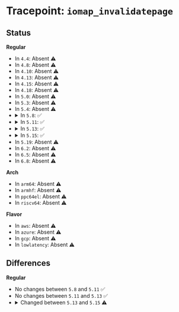 # Tracepoint: <code>iomap_invalidatepage</code>

## Status
<b>Regular</b>
<ul>
<li>
In <code>4.4</code>: Absent ⚠️
</li>
<li>
In <code>4.8</code>: Absent ⚠️
</li>
<li>
In <code>4.10</code>: Absent ⚠️
</li>
<li>
In <code>4.13</code>: Absent ⚠️
</li>
<li>
In <code>4.15</code>: Absent ⚠️
</li>
<li>
In <code>4.18</code>: Absent ⚠️
</li>
<li>
In <code>5.0</code>: Absent ⚠️
</li>
<li>
In <code>5.3</code>: Absent ⚠️
</li>
<li>
In <code>5.4</code>: Absent ⚠️
</li>
<li>
<details>
<summary>In <code>5.8</code>: ✅</summary>

Event:

```c
struct trace_event_raw_iomap_range_class {
    struct trace_entry ent;
    dev_t dev;
    u64 ino;
    loff_t size;
    long unsigned int offset;
    unsigned int length;
    char __data[0];
};
```
Function:

```c
void trace_event_raw_event_iomap_range_class(void *__data, struct inode *inode, long unsigned int off, unsigned int len);
```
</details>
</li>
<li>
<details>
<summary>In <code>5.11</code>: ✅</summary>

Event:

```c
struct trace_event_raw_iomap_range_class {
    struct trace_entry ent;
    dev_t dev;
    u64 ino;
    loff_t size;
    long unsigned int offset;
    unsigned int length;
    char __data[0];
};
```
Function:

```c
void trace_event_raw_event_iomap_range_class(void *__data, struct inode *inode, long unsigned int off, unsigned int len);
```
</details>
</li>
<li>
<details>
<summary>In <code>5.13</code>: ✅</summary>

Event:

```c
struct trace_event_raw_iomap_range_class {
    struct trace_entry ent;
    dev_t dev;
    u64 ino;
    loff_t size;
    long unsigned int offset;
    unsigned int length;
    char __data[0];
};
```
Function:

```c
void trace_event_raw_event_iomap_range_class(void *__data, struct inode *inode, long unsigned int off, unsigned int len);
```
</details>
</li>
<li>
<details>
<summary>In <code>5.15</code>: ✅</summary>

Event:

```c
struct trace_event_raw_iomap_range_class {
    struct trace_entry ent;
    dev_t dev;
    u64 ino;
    loff_t size;
    loff_t offset;
    u64 length;
    char __data[0];
};
```
Function:

```c
void trace_event_raw_event_iomap_range_class(void *__data, struct inode *inode, loff_t off, u64 len);
```
</details>
</li>
<li>
In <code>5.19</code>: Absent ⚠️
</li>
<li>
In <code>6.2</code>: Absent ⚠️
</li>
<li>
In <code>6.5</code>: Absent ⚠️
</li>
<li>
In <code>6.8</code>: Absent ⚠️
</li>
</ul>
<b>Arch</b>
<ul>
<li>
In <code>arm64</code>: Absent ⚠️
</li>
<li>
In <code>armhf</code>: Absent ⚠️
</li>
<li>
In <code>ppc64el</code>: Absent ⚠️
</li>
<li>
In <code>riscv64</code>: Absent ⚠️
</li>
</ul>
<b>Flavor</b>
<ul>
<li>
In <code>aws</code>: Absent ⚠️
</li>
<li>
In <code>azure</code>: Absent ⚠️
</li>
<li>
In <code>gcp</code>: Absent ⚠️
</li>
<li>
In <code>lowlatency</code>: Absent ⚠️
</li>
</ul>

## Differences
<b>Regular</b>
<ul>
<li>
No changes between <code>5.8</code> and <code>5.11</code> ✅
</li>
<li>
No changes between <code>5.11</code> and <code>5.13</code> ✅
</li>
<li>
<details>
<summary>Changed between <code>5.13</code> and <code>5.15</code> ⚠️</summary>
<ul>
<li>
<b>Event changed. </b>
</li>
<li>
<b>Field type changed. </b>
<code>long unsigned int offset</code> ➡️ <code>loff_t offset</code>
</li>
<li>
<b>Field type changed. </b>
<code>unsigned int length</code> ➡️ <code>u64 length</code>
</li>
<li>
<b>Func changed. </b>
</li>
<li>
<b>Param type changed. </b>
<code>long unsigned int off</code> ➡️ <code>loff_t off</code>
</li>
<li>
<b>Param type changed. </b>
<code>unsigned int len</code> ➡️ <code>u64 len</code>
</li>
</ul>
</details>
</li>
</ul>
